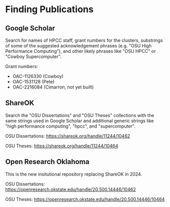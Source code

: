 # Finding Publications

## Google Scholar

Search for names of HPCC staff, grant numbers for the clusters, substrings of some of the suggested acknowledgement phrases (e.g. "OSU High Performance Computing"), and other likely phrases like "OSU HPCC" or "Cowboy Supercomputer".

Grant numbers:
- OAC-1126330 (Cowboy)
- OAC-1531128 (Pete)
- OAC-2216084 (Cimarron, not yet built)


## ShareOK

Search the "OSU Dissertations" and "OSU Theses" collections with the same strings used in Google Scholar and additional generic strings like "high performance computing", "hpcc", and "supercomputer".

OSU Dissertations: https://shareok.org/handle/11244/10462

OSU Theses: https://shareok.org/handle/11244/10464


## Open Research Oklahoma

This is the new insitutional repository replacing ShareOK in 2024.

OSU Dissertations: https://openresearch.okstate.edu/handle/20.500.14446/10462

OSU Theses: https://openresearch.okstate.edu/handle/20.500.14446/10464
